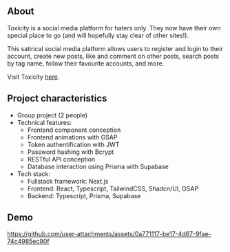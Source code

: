 ## About

Toxicity is a social media platform for haters only. They now have their own special place to go (and will hopefully stay clear of other sites!).

This satirical social media platform allows users to register and login to their account, create new posts, like and comment on other posts, search posts by tag name, follow their favourite accounts, and more.

Visit Toxicity <a href="https://toxicity-six.vercel.app/">here</a>.

## Project characteristics

- Group project (2 people)
- Technical features:
    - Frontend component conception
    - Frontend animations with GSAP
    - Token authentification with JWT
    - Password hashing with Bcrypt
    - RESTful API conception
    - Database interaction using Prisma with Supabase
- Tech stack: 
    - Fullstack framework: Next.js
    - Frontend: React, Typescript, TailwindCSS, Shadcn/UI, GSAP
    - Backend: Typescript, Prisma, Supabase


## Demo

https://github.com/user-attachments/assets/0a771117-be17-4d67-9fae-74c4985ec90f
